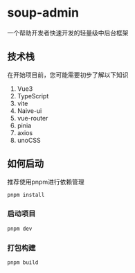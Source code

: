 # soup-admin

一个帮助开发者快速开发的轻量级中后台框架



## 技术栈

在开始项目前，您可能需要初步了解以下知识

1. Vue3
2. TypeScript
3. vite
4. Naive-ui
5. vue-router
6. pinia
7. axios
8. unoCSS



## 如何启动

推荐使用pnpm进行依赖管理

```sh
pnpm install
```

### 启动项目

```sh
pnpm dev
```

### 打包构建

```sh
pnpm build
```
